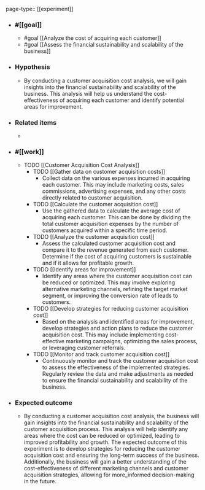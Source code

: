 page-type:: [[experiment]]



  - ### #[[goal]]
    - #goal [[Analyze the cost of acquiring each customer]]
    - #goal [[Assess the financial sustainability and scalability of the business]]
  - ### Hypothesis
    - By conducting a customer acquisition cost analysis, we will gain insights into the financial sustainability and scalability of the business. This analysis will help us understand the cost-effectiveness of acquiring each customer and identify potential areas for improvement.
  - ### Related items
    - 
  - ### #[[work]]
    - TODO [[Customer Acquisition Cost Analysis]]
      - TODO [[Gather data on customer acquisition costs]]
        - Collect data on the various expenses incurred in acquiring each customer. This may include marketing costs, sales commissions, advertising expenses, and any other costs directly related to customer acquisition.
      - TODO [[Calculate the customer acquisition cost]]
        - Use the gathered data to calculate the average cost of acquiring each customer. This can be done by dividing the total customer acquisition expenses by the number of customers acquired within a specific time period.
      - TODO [[Analyze the customer acquisition cost]]
        - Assess the calculated customer acquisition cost and compare it to the revenue generated from each customer. Determine if the cost of acquiring customers is sustainable and if it allows for profitable growth.
      - TODO [[Identify areas for improvement]]
        - Identify any areas where the customer acquisition cost can be reduced or optimized. This may involve exploring alternative marketing channels, refining the target market segment, or improving the conversion rate of leads to customers.
      - TODO [[Develop strategies for reducing customer acquisition cost]]
        - Based on the analysis and identified areas for improvement, develop strategies and action plans to reduce the customer acquisition cost. This may include implementing cost-effective marketing campaigns, optimizing the sales process, or leveraging customer referrals.
      - TODO [[Monitor and track customer acquisition cost]]
        - Continuously monitor and track the customer acquisition cost to assess the effectiveness of the implemented strategies. Regularly review the data and make adjustments as needed to ensure the financial sustainability and scalability of the business.
  - ### Expected outcome
    - By conducting a customer acquisition cost analysis, the business will gain insights into the financial sustainability and scalability of the customer acquisition process. This analysis will help identify any areas where the cost can be reduced or optimized, leading to improved profitability and growth. The expected outcome of this experiment is to develop strategies for reducing the customer acquisition cost and ensuring the long-term success of the business. Additionally, the business will gain a better understanding of the cost-effectiveness of different marketing channels and customer acquisition strategies, allowing for more_informed decision-making in the future.

